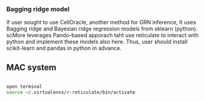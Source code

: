 
### Bagging ridge model
If user sought to use CellOracle, another method for GRN inference,
It uses Bagging ridge and Bayesian ridge regression models from sklearn (python). 
scMore leverages Pando-based apporach taht use reticulate to interact with python and implement these models also here. 
Thus, user should install scikit-learn and pandas in python in advance.

## MAC system


```bash

open terminal
source ~/.virtualenvs/r-reticulate/bin/activate



```

